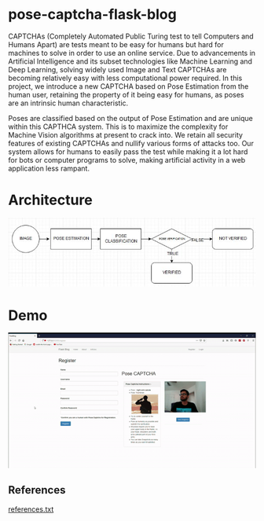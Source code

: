 # pose-captcha-flask-blog

CAPTCHAs (Completely Automated Public Turing test to tell Computers and Humans Apart) are tests meant to be easy for humans but hard for machines to solve in order to use an online service. Due to advancements in Artificial Intelligence and its subset technologies like Machine Learning and Deep Learning, solving widely used Image and Text CAPTCHAs are becoming relatively easy with less computational power required. In this project, we introduce a new CAPTCHA based on Pose Estimation from the human user, retaining the property of it being easy for humans, as poses are an intrinsic human characteristic.

Poses are classified based on the output of Pose Estimation and are unique within this CAPTHCA system. This is to maximize the complexity for Machine Vision algorithms at present to crack into. We retain all security features of existing CAPTCHAs and nullify various forms of attacks too. Our system allows for humans to easily pass the test while making it a lot hard for bots or computer programs to solve, making artificial activity in a web application less rampant.

# Architecture 
![alt text](./architecture.JPG "architecture of the implementation")

# Demo 
![demo.gif](./demo.gif "Demo")

## References
[references.txt](./references.txt)
